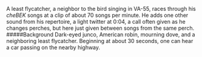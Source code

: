 A least flycatcher, a neighbor to the bird singing in VA-55, races through his _cheBEK_ songs at a clip of about 70 songs per minute. He adds one other sound from his repertoire, a light twitter at 0:04, a call often given as he changes perches, but here just given between songs from the same perch. 
#####Background
Dark-eyed junco, American robin, mourning dove, and a neighboring least flycatcher. Beginning at about 30 seconds, one can hear a car passing on the nearby highway.
